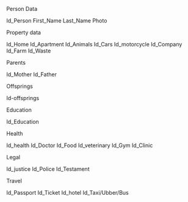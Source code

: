 Person Data

Id_Person
First_Name
Last_Name
Photo

Property data

Id_Home
Id_Apartment
Id_Animals
Id_Cars
Id_motorcycle
Id_Company
Id_Farm
Id_Waste

Parents

Id_Mother
Id_Father

Offsprings

Id-offsprings

Education

Id_Education

Health

Id_health
Id_Doctor
Id_Food
Id_veterinary
Id_Gym
Id_Clinic

Legal

Id_justice
Id_Police
Id_Testament

Travel

Id_Passport
Id_Ticket
Id_hotel
Id_Taxi/Ubber/Bus
